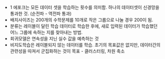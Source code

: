 - 1 에포크는 모든 데이터 셋을 학습하는 횟수를 의미함. 하나의 데이터셋이 신경망을 통과한 것.
(순전파 - 역전파 통과)
- 배치사이즈는 200개의 수학문제를 10개로 작은 그룹으로 나눌 경우 200이 됨.
- 분류는 레이블이 달린 학습 데이터로 학습한 후에, 새로 입력된 데이터가 학습했던 어느 그룹에 속하는 지를 찾아내는 방법.
- 회귀모델은 연속성을 지닌 실수 값을 예측하는 것
- 비지도학습은 레이블되지 않는 데이터를 학습. 초기의 목표값은 없지만, 데이터간의 관련성을 따져서 군집화하는 것이 목표 - 클러스터링, 차원 축소